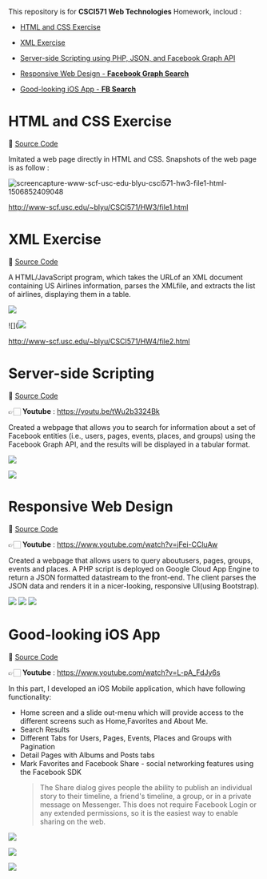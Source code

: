 


This repository is for **CSCI571 Web Technologies** Homework, incloud :

+ [HTML and CSS Exercise](#html-and-css-exercise)

+ [XML Exercise](#xml-exercise)

+ [Server-side Scripting using PHP, JSON, and Facebook Graph API](#server-side-scripting)

+ [Responsive Web Design - **Facebook Graph Search**](#responsive-web-design)

+ [Good-looking iOS App - **FB Search**](#good-looking-ios-app)


# <a name = "html-and-css-exercise"></a> HTML and CSS Exercise 

🐌 [Source Code](https://github.com/BiruLyu/Facebook-Search/tree/master/01.HTML%20and%20CSS%20Exercise)

Imitated a web page directly in HTML and CSS. Snapshots of the web page is as follow : 

![screencapture-www-scf-usc-edu-blyu-csci571-hw3-file1-html-1506852409048](https://user-images.githubusercontent.com/22584778/31053589-d5a97bde-a655-11e7-8c60-a315b4611cbf.png)

http://www-scf.usc.edu/~blyu/CSCI571/HW3/file1.html

# <a name = "xml-exercise"></a> XML Exercise 

🐌 [Source Code](https://github.com/BiruLyu/Facebook-Search/tree/master/02.XML%20Exercise)

A HTML/JavaScript program, which takes the URLof an XML document containing US Airlines information, parses the XMLfile, and extracts the list of airlines, displaying them in a table.

![](https://ws2.sinaimg.cn/large/006tNc79gy1fk24zgakc3j31kw0tzmzs.jpg)

![](![](https://ws2.sinaimg.cn/large/006tNc79gy1fk2762ewcfj31kw0tvgys.jpg)

 http://www-scf.usc.edu/~blyu/CSCI571/HW4/file2.html

# <a name = "server-side-scripting"></a> Server-side Scripting

🐌 [Source Code](https://github.com/BiruLyu/Facebook-Search/tree/master/03.Server-side%20Scripting)

👉🏻 **Youtube** :  https://youtu.be/tWu2b3324Bk

Created a webpage that allows you to search for information about a set of Facebook entities (i.e., users, pages, events, places, and groups) using the Facebook Graph API, and the results will be displayed in a tabular format.

![](https://ws3.sinaimg.cn/large/006tNc79gy1fk253sl1qvj31kw0tz774.jpg)

![](https://ws2.sinaimg.cn/large/006tNc79gy1fk25d8lafyj30no0dcwi2.jpg)

# <a name = "responsive-web-design"></a>Responsive Web Design

🐌 [Source Code](https://github.com/BiruLyu/Facebook-Search/tree/master/04.Facebook%20Graph%20Search)

👉🏻 **Youtube** :  https://www.youtube.com/watch?v=jFei-CCluAw

Created a webpage that allows users to query aboutusers, pages, groups, events and places. A PHP script is deployed on Google Cloud App Engine to return a JSON formatted datastream to the front-end. The client parses the JSON data and renders it in a nicer-looking, responsive UI(using Bootstrap).

![](https://ws4.sinaimg.cn/large/006tNc79gy1fk25k14x7rj31ak0piwfn.jpg)
![](https://ws2.sinaimg.cn/large/006tNc79gy1fk25khvpz9j316s0pkgob.jpg)
![](https://ws4.sinaimg.cn/large/006tNc79gy1fk25kyncu3j31960rotf7.jpg)


# <a name = "good-looking-ios-app"></a> Good-looking iOS App

🐌 [Source Code](https://github.com/BiruLyu/Facebook-Search/tree/master/05.FB%20Search)

👉🏻 **Youtube** :  https://www.youtube.com/watch?v=L-pA_FdJy6s

In this part, I developed an iOS Mobile application, which have following functionality:

+ Home screen and a slide out-menu which will provide access to the different screens such as Home,Favorites and About Me. 
+ Search Results
+ Different Tabs for Users, Pages, Events, Places and Groups with Pagination
+ Detail Pages with Albums and Posts tabs 
+ Mark Favorites and Facebook Share - social networking features using the Facebook SDK
  > The Share dialog gives people the ability to publish an individual story to their timeline, a friend's timeline, a group, or in a private message on Messenger. This does not require Facebook Login or any extended permissions, so it is the easiest way to enable sharing on the web.

![](https://ws1.sinaimg.cn/large/006tNc79gy1fk267tojm9j31kw0rs11q.jpg)

![](https://ws3.sinaimg.cn/large/006tNc79gy1fk26chsho0j31kw0rswo7.jpg)



![](https://ws3.sinaimg.cn/large/006tNc79gy1fk25owbjshj30sk0pmtba.jpg)

